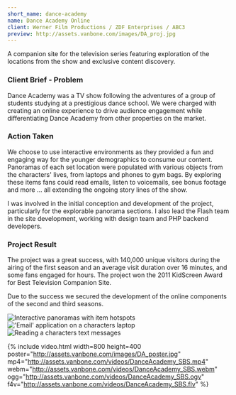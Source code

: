 ```yaml
---
short_name: dance-academy
name: Dance Academy Online
client: Werner Film Productions / ZDF Enterprises / ABC3
preview: http://assets.vanbone.com/images/DA_proj.jpg
---
```


A companion site for the television series featuring exploration of the locations from the show and exclusive content 
discovery.

### Client Brief - Problem

Dance Academy was a TV show following the adventures of a group of students studying at a prestigious dance school. 
We were charged with creating an online experience to drive audience engagement while differentiating Dance Academy 
from other properties on the market.

### Action Taken

We choose to use interactive environments as they provided a fun and engaging way for the younger demographics to 
consume our content. Panoramas of each set location were populated with various objects from the characters' lives, 
from laptops and phones to gym bags. By exploring these items fans could read emails, listen to voicemails, see bonus 
footage and more ... all extending the ongoing story lines of the show.

I was involved in the initial conception and development of the project, particularly for the explorable panorama 
sections. I also lead the Flash team in the site development, working with design team and PHP backend developers.

### Project Result

The project was a great success, with 140,000 unique visitors during the airing of the first season and an average 
visit duration over 16 minutes, and some fans engaged for hours. The project won the 2011 KidScreen Award for Best 
Television Companion Site.

Due to the success we secured the development of the online components of the second and third seasons.

![Interactive panoramas with item hotspots](http://assets.vanbone.com/images/DA_1.jpg "Interactive panoramas with item hotspots")
!['Email' application on a characters laptop](http://assets.vanbone.com/images/DA_2.jpg "'Email' application on a characters laptop")
![Reading a characters text messages](http://assets.vanbone.com/images/DA_3.jpg "Reading a characters text messages")

{% include video.html
    width=800 height=400
    poster="http://assets.vanbone.com/images/DA_poster.jpg"
    mp4="http://assets.vanbone.com/videos/DanceAcademy_SBS.mp4"
    webm="http://assets.vanbone.com/videos/DanceAcademy_SBS.webm"
    ogg="http://assets.vanbone.com/videos/DanceAcademy_SBS.ogv"
    f4v="http://assets.vanbone.com/videos/DanceAcademy_SBS.flv"
%}